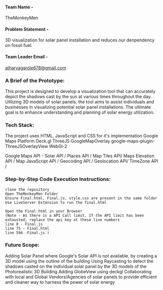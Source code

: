 #### Team Name -
 TheMonkeyMen

#### Problem Statement - 
3D visualization for solar panel installation and reduces our denpendency on fossil fuel.

#### Team Leader Email -
 atharvagarole678@gmail.com

### A Brief of the Prototype:
This project is designed to develop a visualization tool that can accurately depict the shadows cast by the sun at various times throughout the day. Utilizing 3D models of solar panels, the tool aims to assist individuals and businesses in visualizing potential solar panel installations. The ultimate goal is to enhance understanding and planning of solar energy utilization.
  
### Tech Stack: 
  The project uses HTML, JavaScript and CSS for it's implementation
  Google Maps Platform
  Deck.gl
  ThreeJS
  GoogleMapOverlay
  google-maps-plugin-ThreeJSOverlayView
  WebGl-2


  Google Maps API - Solar API / Places API / Map Tiles API/ Maps Elevation API / Map JavaScript API / Geocoding API / Geolocation API/ TimeZone API /
### Step-by-Step Code Execution Instructions:
    clone the repository
    Open TheMonkeyMen Folder
    Ensure Final.html, Final.js, style.css are present in the same folder
    Use LiveServer Extension to run the final.html

    Open the Final.html in your Browser
    (Note - As there is a API Call limit, If the API limit has been exhausted, replace the api key at these line numbers
    line 8 - Final.js
    line 75 - Final.html
    line 594 -Final.js )
  
### Future Scope:
   Adding Solar Panel where Google's Solar API is not available, by creating a 3D model using the outline of the building
   Using Raycasting to detect the shadows casted on the individual solar panel by the 3D models of the Photorealistic 3D Building
   Adding GlobeView using deckgl
   Collaborating with local and Global Vendors/Agencies of solar panels to provide efficient and cleaner way to harness the power of solar energy



